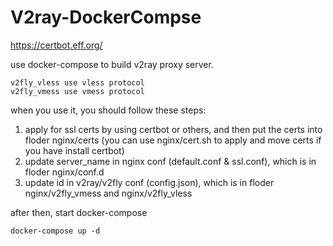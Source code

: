 # V2ray-DockerCompse
https://certbot.eff.org/

use docker-compose to build v2ray proxy server.

    v2fly_vless use vless protocol
    v2fly_vmess use vmess protocol

when you use it, you should follow these steps:

1. apply for ssl certs by using certbot or others, and then put the certs into floder nginx/certs 
   (you can use nginx/cert.sh to apply and move certs if you have install certbot)
2. update server_name in nginx conf (default.conf & ssl.conf), which is in floder nginx/conf.d
3. update id in v2ray/v2fly conf (config.json), which is in floder nginx/v2fly_vmess and nginx/v2fly_vless

after then, start docker-compose
    
    docker-compose up -d
